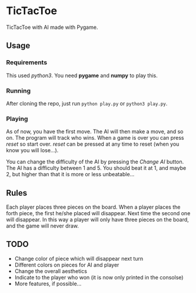# TicTacToe
TicTacToe with AI made with Pygame. 

## Usage
### Requirements 
This used *python3*. You need **pygame** and **numpy** to play this.

### Running
After cloning the repo, just run `python play.py` or `python3 play.py`.

### Playing
As of now, you have the first move. The AI will then make a move, and so on. The program will track who wins. When a game is over you can press *reset* so start over. *reset* can be pressed at any time to reset (when you know you will lose...).

You can change the difficulty of the AI by pressing the *Change AI* button. The AI has a difficulty between 1 and 5. You should beat it at 1, and maybe 2, but higher than that it is more or less unbeatable...


## Rules
Each player places three pieces on the board. When a player places the forth piece, the first he/she placed will disappear. Next time the second one will disappear. In this way a player will only have three pieces on the board, and the game will never draw.


## TODO

- Change color of piece which will disappear next turn
- Different colors on pieces for AI and player
- Change the overall aesthetics
- Indicate to the player who won (it is now only printed in the consolse)
- More features, if possible...
